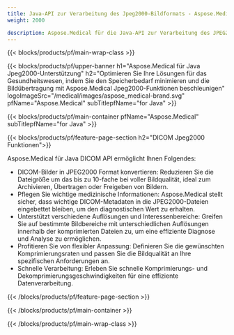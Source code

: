 ```yaml
---
title: Java-API zur Verarbeitung des Jpeg2000-Bildformats - Aspose.Medical
weight: 2000

description: Aspose.Medical für die Java-API zur Verarbeitung des JPEG2000-Bildformats
---
```


{{< blocks/products/pf/main-wrap-class >}}

{{< blocks/products/pf/upper-banner h1="Aspose.Medical für Java Jpeg2000-Unterstützung" h2="Optimieren Sie Ihre Lösungen für das Gesundheitswesen, indem Sie den Speicherbedarf minimieren und die Bildübertragung mit Aspose.Medical Jpeg2000-Funktionen beschleunigen" logoImageSrc="/medical/images/aspose_medical-brand.svg" pfName="Aspose.Medical" subTitlepfName="for Java" >}}

{{< blocks/products/pf/main-container pfName="Aspose.Medical" subTitlepfName="for Java" >}}

{{< blocks/products/pf/feature-page-section h2="DICOM Jpeg2000 Funktionen">}}

<p>Aspose.Medical für Java DICOM API ermöglicht Ihnen Folgendes:</p>

<ul>
<li>DICOM-Bilder in JPEG2000 Format konvertieren: Reduzieren Sie die Dateigröße um das bis zu 10-fache bei voller Bildqualität, ideal zum Archivieren, Übertragen oder Freigeben von Bildern.</li>
<li>Pflegen Sie wichtige medizinische Informationen: Aspose.Medical stellt sicher, dass wichtige DICOM-Metadaten in die JPEG2000-Dateien eingebettet bleiben, um den diagnostischen Wert zu erhalten.</li>
<li>Unterstützt verschiedene Auflösungen und Interessenbereiche: Greifen Sie auf bestimmte Bildbereiche mit unterschiedlichen Auflösungen innerhalb der komprimierten Dateien zu, um eine effiziente Diagnose und Analyse zu ermöglichen.</li>
<li>Profitieren Sie von flexibler Anpassung: Definieren Sie die gewünschten Komprimierungsraten und passen Sie die Bildqualität an Ihre spezifischen Anforderungen an.</li>
<li>Schnelle Verarbeitung: Erleben Sie schnelle Komprimierungs- und Dekomprimierungsgeschwindigkeiten für eine effiziente Datenverarbeitung.</li>
</ul>

{{< /blocks/products/pf/feature-page-section >}}

{{< /blocks/products/pf/main-container >}}

{{< /blocks/products/pf/main-wrap-class >}}